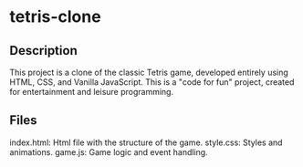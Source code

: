# tetris-clone

## Description
This project is a clone of the classic Tetris game, developed entirely using HTML, CSS, and Vanilla JavaScript. 
This is a "code for fun" project, created for entertainment and leisure programming.

## Files
index.html: Html file with the structure of the game.
style.css: Styles and animations.
game.js: Game logic and event handling.